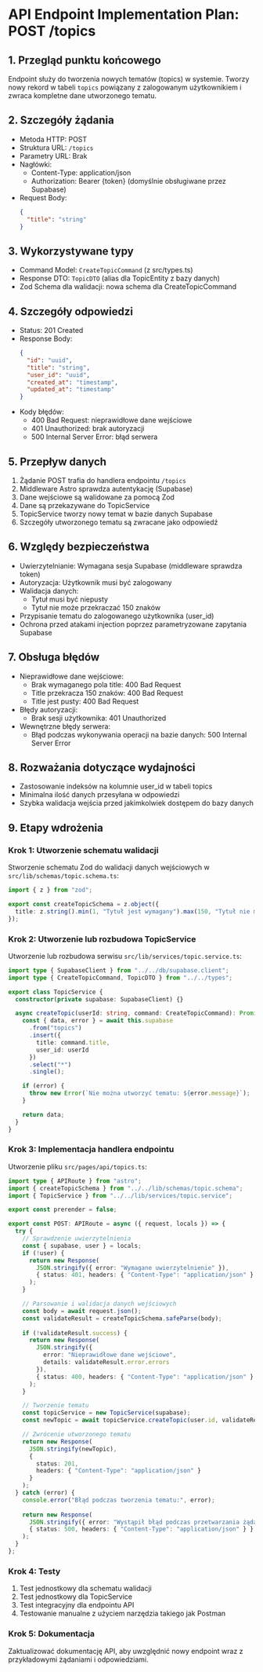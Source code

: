 # API Endpoint Implementation Plan: POST /topics

## 1. Przegląd punktu końcowego
Endpoint służy do tworzenia nowych tematów (topics) w systemie. Tworzy nowy rekord w tabeli `topics` powiązany z zalogowanym użytkownikiem i zwraca kompletne dane utworzonego tematu.

## 2. Szczegóły żądania
- Metoda HTTP: POST
- Struktura URL: `/topics`
- Parametry URL: Brak
- Nagłówki:
  - Content-Type: application/json
  - Authorization: Bearer {token} (domyślnie obsługiwane przez Supabase)
- Request Body:
  ```json
  {
    "title": "string"
  }
  ```

## 3. Wykorzystywane typy
- Command Model: `CreateTopicCommand` (z src/types.ts)
- Response DTO: `TopicDTO` (alias dla TopicEntity z bazy danych)
- Zod Schema dla walidacji: nowa schema dla CreateTopicCommand

## 4. Szczegóły odpowiedzi
- Status: 201 Created
- Response Body:
  ```json
  {
    "id": "uuid",
    "title": "string",
    "user_id": "uuid",
    "created_at": "timestamp",
    "updated_at": "timestamp"
  }
  ```
- Kody błędów:
  - 400 Bad Request: nieprawidłowe dane wejściowe
  - 401 Unauthorized: brak autoryzacji
  - 500 Internal Server Error: błąd serwera

## 5. Przepływ danych
1. Żądanie POST trafia do handlera endpointu `/topics`
2. Middleware Astro sprawdza autentykację (Supabase)
3. Dane wejściowe są walidowane za pomocą Zod
4. Dane są przekazywane do TopicService
5. TopicService tworzy nowy temat w bazie danych Supabase
6. Szczegóły utworzonego tematu są zwracane jako odpowiedź

## 6. Względy bezpieczeństwa
- Uwierzytelnianie: Wymagana sesja Supabase (middleware sprawdza token)
- Autoryzacja: Użytkownik musi być zalogowany
- Walidacja danych: 
  - Tytuł musi być niepusty
  - Tytuł nie może przekraczać 150 znaków
- Przypisanie tematu do zalogowanego użytkownika (user_id)
- Ochrona przed atakami injection poprzez parametryzowane zapytania Supabase

## 7. Obsługa błędów
- Nieprawidłowe dane wejściowe:
  - Brak wymaganego pola title: 400 Bad Request
  - Title przekracza 150 znaków: 400 Bad Request
  - Title jest pusty: 400 Bad Request
- Błędy autoryzacji:
  - Brak sesji użytkownika: 401 Unauthorized
- Wewnętrzne błędy serwera:
  - Błąd podczas wykonywania operacji na bazie danych: 500 Internal Server Error

## 8. Rozważania dotyczące wydajności
- Zastosowanie indeksów na kolumnie user_id w tabeli topics
- Minimalna ilość danych przesyłana w odpowiedzi
- Szybka walidacja wejścia przed jakimkolwiek dostępem do bazy danych

## 9. Etapy wdrożenia

### Krok 1: Utworzenie schematu walidacji
Stworzenie schematu Zod do walidacji danych wejściowych w `src/lib/schemas/topic.schema.ts`:

```typescript
import { z } from "zod";

export const createTopicSchema = z.object({
  title: z.string().min(1, "Tytuł jest wymagany").max(150, "Tytuł nie może przekraczać 150 znaków"),
});
```

### Krok 2: Utworzenie lub rozbudowa TopicService
Utworzenie lub rozbudowa serwisu `src/lib/services/topic.service.ts`:

```typescript
import type { SupabaseClient } from "../../db/supabase.client";
import type { CreateTopicCommand, TopicDTO } from "../../types";

export class TopicService {
  constructor(private supabase: SupabaseClient) {}

  async createTopic(userId: string, command: CreateTopicCommand): Promise<TopicDTO> {
    const { data, error } = await this.supabase
      .from("topics")
      .insert({
        title: command.title,
        user_id: userId
      })
      .select("*")
      .single();

    if (error) {
      throw new Error(`Nie można utworzyć tematu: ${error.message}`);
    }

    return data;
  }
}
```

### Krok 3: Implementacja handlera endpointu
Utworzenie pliku `src/pages/api/topics.ts`:

```typescript
import type { APIRoute } from "astro";
import { createTopicSchema } from "../../lib/schemas/topic.schema";
import { TopicService } from "../../lib/services/topic.service";

export const prerender = false;

export const POST: APIRoute = async ({ request, locals }) => {
  try {
    // Sprawdzenie uwierzytelnienia
    const { supabase, user } = locals;
    if (!user) {
      return new Response(
        JSON.stringify({ error: "Wymagane uwierzytelnienie" }),
        { status: 401, headers: { "Content-Type": "application/json" } }
      );
    }

    // Parsowanie i walidacja danych wejściowych
    const body = await request.json();
    const validateResult = createTopicSchema.safeParse(body);
    
    if (!validateResult.success) {
      return new Response(
        JSON.stringify({ 
          error: "Nieprawidłowe dane wejściowe", 
          details: validateResult.error.errors 
        }),
        { status: 400, headers: { "Content-Type": "application/json" } }
      );
    }

    // Tworzenie tematu
    const topicService = new TopicService(supabase);
    const newTopic = await topicService.createTopic(user.id, validateResult.data);

    // Zwrócenie utworzonego tematu
    return new Response(
      JSON.stringify(newTopic),
      { 
        status: 201, 
        headers: { "Content-Type": "application/json" } 
      }
    );
  } catch (error) {
    console.error("Błąd podczas tworzenia tematu:", error);
    
    return new Response(
      JSON.stringify({ error: "Wystąpił błąd podczas przetwarzania żądania" }),
      { status: 500, headers: { "Content-Type": "application/json" } }
    );
  }
};
```

### Krok 4: Testy

1. Test jednostkowy dla schematu walidacji
2. Test jednostkowy dla TopicService
3. Test integracyjny dla endpointu API
4. Testowanie manualne z użyciem narzędzia takiego jak Postman

### Krok 5: Dokumentacja

Zaktualizować dokumentację API, aby uwzględnić nowy endpoint wraz z przykładowymi żądaniami i odpowiedziami. 